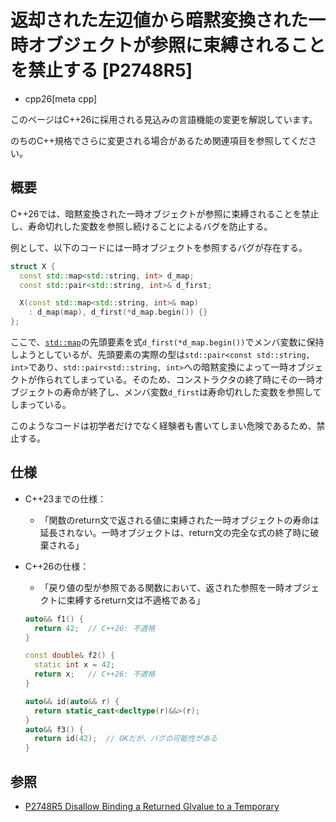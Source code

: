 # 返却された左辺値から暗黙変換された一時オブジェクトが参照に束縛されることを禁止する [P2748R5]
* cpp26[meta cpp]

<!-- start lang caution -->

このページはC++26に採用される見込みの言語機能の変更を解説しています。

のちのC++規格でさらに変更される場合があるため関連項目を参照してください。

<!-- last lang caution -->

## 概要
C++26では、暗黙変換された一時オブジェクトが参照に束縛されることを禁止し、寿命切れした変数を参照し続けることによるバグを防止する。

例として、以下のコードには一時オブジェクトを参照するバグが存在する。

```cpp
struct X {
  const std::map<std::string, int> d_map;
  const std::pair<std::string, int>& d_first;

  X(const std::map<std::string, int>& map)
    : d_map(map), d_first(*d_map.begin()) {}
};
```

ここで、[`std::map`](/reference/map/map.md)の先頭要素を式`d_first(*d_map.begin())`でメンバ変数に保持しようとしているが、先頭要素の実際の型は`std::pair<const std::string, int>`であり、`std::pair<std::string, int>`への暗黙変換によって一時オブジェクトが作られてしまっている。そのため、コンストラクタの終了時にその一時オブジェクトの寿命が終了し、メンバ変数`d_first`は寿命切れした変数を参照してしまっている。

このようなコードは初学者だけでなく経験者も書いてしまい危険であるため、禁止する。


## 仕様
- C++23までの仕様：
    - 「関数のreturn文で返される値に束縛された一時オブジェクトの寿命は延長されない。一時オブジェクトは、return文の完全な式の終了時に破棄される」
- C++26の仕様：
    - 「戻り値の型が参照である関数において、返された参照を一時オブジェクトに束縛するreturn文は不適格である」

    ```cpp
    auto&& f1() {
      return 42;  // C++26: 不適格
    }

    const double& f2() {
      static int x = 42;
      return x;   // C++26: 不適格
    }

    auto&& id(auto&& r) {
      return static_cast<decltype(r)&&>(r);
    }
    auto&& f3() {
      return id(42);  // OKだが、バグの可能性がある
    }
    ```


## 参照
- [P2748R5 Disallow Binding a Returned Glvalue to a Temporary](https://open-std.org/jtc1/sc22/wg21/docs/papers/2024/p2748r5.html)
